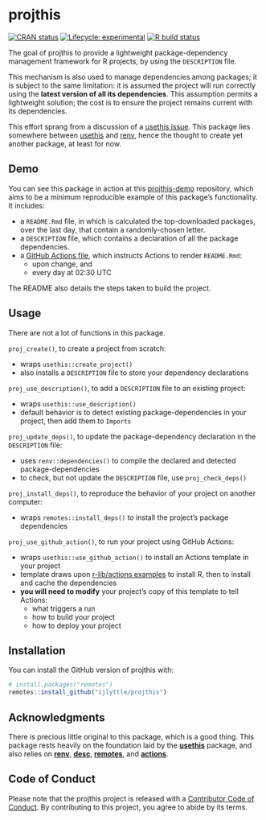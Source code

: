 
<!-- README.md is generated from README.Rmd. Please edit that file -->

# projthis

<!-- badges: start -->

[![CRAN
status](https://www.r-pkg.org/badges/version/projthis)](https://CRAN.R-project.org/package=projthis)
[![Lifecycle:
experimental](https://img.shields.io/badge/lifecycle-experimental-orange.svg)](https://www.tidyverse.org/lifecycle/#experimental)
[![R build
status](https://github.com/ijlyttle/projthis/workflows/R-CMD-check/badge.svg)](https://github.com/ijlyttle/projthis/actions)
<!-- badges: end -->

The goal of projthis to provide a lightweight package-dependency
management framework for R projects, by using the `DESCRIPTION` file.

This mechanism is also used to manage dependencies among packages; it is
subject to the same limitation: it is assumed the project will run
correctly using the **latest version of all its dependencies**. This
assumption permits a lightweight solution; the cost is to ensure the
project remains current with its dependencies.

This effort sprang from a discussion of a [usethis
issue](https://github.com/r-lib/usethis/issues/1194). This package lies
somewhere between [usethis](https://usethis.r-lib.org/) and
[renv](https://rstudio.github.io/renv), hence the thought to create yet
another package, at least for now.

## Demo

You can see this package in action at this
[projthis-demo](https://github.com/ijlyttle/projthis-demo#projthis-demonstration)
repository, which aims to be a minimum reproducible example of this
package’s functionality. It includes:

  - a `README.Rmd` file, in which is calculated the top-downloaded
    packages, over the last day, that contain a randomly-chosen letter.
  - a `DESCRIPTION` file, which contains a declaration of all the
    package dependencies.
  - a [GitHub Actions
    file](https://github.com/ijlyttle/projthis-demo/blob/master/.github/workflows/project-run.yaml),
    which instructs Actions to render `README.Rmd`:
      - upon change, and
      - every day at 02:30 UTC

The README also details the steps taken to build the project.

## Usage

There are not a lot of functions in this package.

`proj_create()`, to create a project from scratch:

  - wraps `usethis::create_project()`
  - also installs a `DESCRIPTION` file to store your dependency
    declarations

`proj_use_description()`, to add a `DESCRIPTION` file to an existing
project:

  - wraps `usethis::use_description()`
  - default behavior is to detect existing package-dependencies in your
    project, then add them to `Imports`

`proj_update_deps()`, to update the package-dependency declaration in
the `DESCRIPTION` file:

  - uses `renv::dependencies()` to compile the declared and detected
    package-dependencies
  - to check, but not update the `DESCRIPTION` file, use
    `proj_check_deps()`

`proj_install_deps()`, to reproduce the behavior of your project on
another computer:

  - wraps `remotes::install_deps()` to install the project’s package
    dependencies

`proj_use_github_action()`, to run your project using GitHub Actions:

  - wraps `usethis::use_github_action()` to install an Actions template
    in your project
  - template draws upon [r-lib/actions
    examples](https://github.com/r-lib/actions/tree/master/examples) to
    install R, then to install and cache the dependencies
  - **you will need to modify** your project’s copy of this template to
    tell Actions:
      - what triggers a run
      - how to build your project
      - how to deploy your project

## Installation

You can install the GitHub version of projthis with:

``` r
# install.packages("remotes")
remotes::install_github("ijlyttle/projthis")
```

## Acknowledgments

There is precious little original to this package, which is a good
thing. This package rests heavily on the foundation laid by the
[**usethis**](https://usethis.r-lib.org/) package, and also relies on
[**renv**](https://rstudio.github.io/renv/),
[**desc**](https://github.com/r-lib/desc),
[**remotes**](https://remotes.r-lib.org/), and
[**actions**](https://github.com/r-lib/actions).

## Code of Conduct

Please note that the projthis project is released with a [Contributor
Code of
Conduct](https://contributor-covenant.org/version/2/0/CODE_OF_CONDUCT.html).
By contributing to this project, you agree to abide by its terms.
